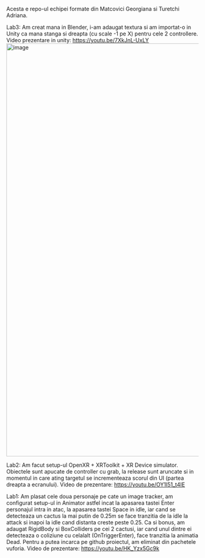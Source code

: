 Acesta e repo-ul echipei formate din Matcovici Georgiana si Turetchi Adriana.


Lab3: Am creat mana in Blender, i-am adaugat textura si am importat-o in Unity ca mana stanga si dreapta (cu scale -1 pe X) pentru cele 2 controllere.
Video prezentare in unity: https://youtu.be/7XkJnL-UxLY
<img width="1920" height="1080" alt="image" src="https://github.com/user-attachments/assets/b3d699d4-b8e5-4436-b607-a1f636ec590f" />

Lab2:
Am facut setup-ul OpenXR + XRToolkit + XR Device simulator.
Obiectele sunt apucate de controller cu grab, la release sunt aruncate si in momentul in care ating targetul se incrementeaza scorul din UI (partea dreapta a ecranului).
Video de prezentare: https://youtu.be/OY1I51_t4IE

Lab1:
Am plasat cele doua personaje pe cate un image tracker, am configurat setup-ul in Animator astfel incat la apasarea tastei Enter personajul intra in atac, la apasarea tastei Space in idle, iar cand se detecteaza un cactus la mai putin de 0.25m se face tranzitia de la idle la attack si inapoi la idle cand distanta creste peste 0.25.
Ca si bonus, am adaugat RigidBody si BoxColliders pe cei 2 cactusi, iar cand unul dintre ei detecteaza o coliziune cu celalalt (OnTriggerEnter), face tranzitia la animatia Dead.
Pentru a putea incarca pe github proiectul, am eliminat din pachetele vuforia.
Video de prezentare: https://youtu.be/HK_Yzx5Gc9k
